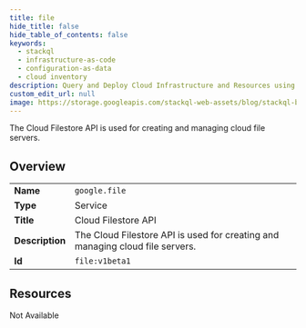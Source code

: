 ```yaml
---
title: file
hide_title: false
hide_table_of_contents: false
keywords:
  - stackql
  - infrastructure-as-code
  - configuration-as-data
  - cloud inventory
description: Query and Deploy Cloud Infrastructure and Resources using SQL
custom_edit_url: null
image: https://storage.googleapis.com/stackql-web-assets/blog/stackql-blog-post-featured-image.png
---
```

The Cloud Filestore API is used for creating and managing cloud file servers.  
    

## Overview
<table><tbody>
<tr><td><b>Name</b></td><td><code>google.file</code></td></tr>
<tr><td><b>Type</b></td><td>Service</td></tr>
<tr><td><b>Title</b></td><td>Cloud Filestore API</td></tr>
<tr><td><b>Description</b></td><td>The Cloud Filestore API is used for creating and managing cloud file servers.</td></tr>
<tr><td><b>Id</b></td><td><code>file:v1beta1</code></td></tr>
</tbody></table>

## Resources
<div class="row"><div class="providerDocColumn">Not Available</div></div>